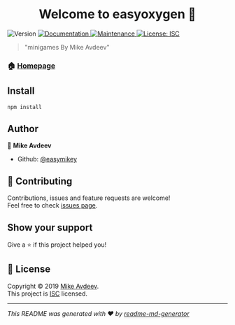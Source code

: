 <h1 align="center">Welcome to easyoxygen 👋</h1>
<p>
  <img alt="Version" src="https://img.shields.io/npm/v/easyoxygen.svg">
  <a href="https://github.com/easymikey/frontend-project-lvl1#readme">
    <img alt="Documentation" src="https://img.shields.io/badge/documentation-yes-brightgreen.svg" target="_blank" />
  </a>
  <a href="https://github.com/easymikey/frontend-project-lvl1/graphs/commit-activity">
    <img alt="Maintenance" src="https://img.shields.io/badge/Maintained%3F-yes-green.svg" target="_blank" />
  </a>
  <a href="https://github.com/easymikey/frontend-project-lvl1/blob/master/LICENSE">
    <img alt="License: ISC" src="https://img.shields.io/badge/License-ISC-yellow.svg" target="_blank" />
  </a>
</p>

> &#34;minigames By Mike Avdeev&#34;

### 🏠 [Homepage](https://github.com/easymikey/frontend-project-lvl1#readme)

## Install

```sh
npm install
```

## Author

👤 **Mike Avdeev**

* Github: [@easymikey](https://github.com/easymikey)

## 🤝 Contributing

Contributions, issues and feature requests are welcome!<br />Feel free to check [issues page](https://github.com/easymikey/frontend-project-lvl1/issues).

## Show your support

Give a ⭐️ if this project helped you!

## 📝 License

Copyright © 2019 [Mike Avdeev](https://github.com/easymikey).<br />
This project is [ISC](https://github.com/easymikey/frontend-project-lvl1/blob/master/LICENSE) licensed.

***
_This README was generated with ❤️ by [readme-md-generator](https://github.com/kefranabg/readme-md-generator)_